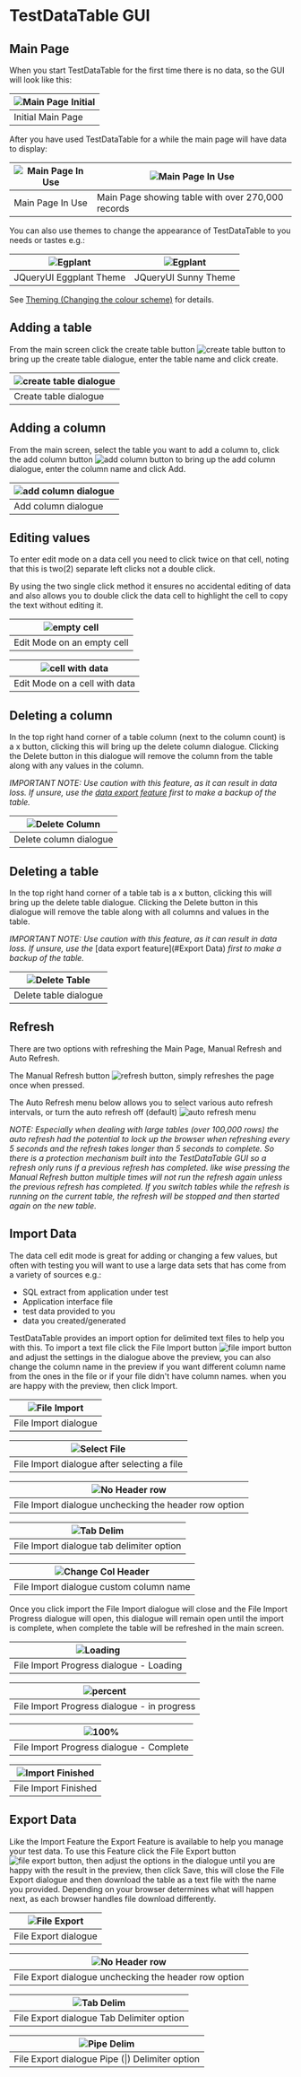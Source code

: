 # TestDataTable GUI

## Main Page
When you start TestDataTable for the first time there is no data, so the GUI will look like this:

|![Main Page Initial](Images/v0.2.0-MainPageInitial.png)|
|---|
|Initial Main Page|

After you have used TestDataTable for a while the main page will have data to display:

|![Main Page In Use](Images/v0.2.0-MainPageInUse.png)|![Main Page In Use](Images/v0.2.0-MainPageInUseBig.png)|
|---|---|
|Main Page In Use|Main Page showing table with over 270,000 records|

You can also use themes to change the appearance of TestDataTable to you needs or tastes e.g.:

|![Egplant](Images/v0.2.0-MainPageThemeEggplant.png)|![Egplant](Images/v0.2.0-MainPageThemeSunny.png)|
|---|---|
|JQueryUI Eggplant Theme|JQueryUI Sunny Theme|

See [Theming (Changing the colour scheme)](./InstallationAndConfiguration.md#theming-changing-the-colour-scheme) for details.

## Adding a table
From the main screen click the create table button ![create table button](Images/v0.2.0-ButtonCreateTable.png) to bring up the create table dialogue, enter the table name and click create.

|![create table dialogue](Images/v0.2.0-CreateTable.png)|
|---|
|Create table dialogue|

## Adding a column
From the main screen, select the table you want to add a column to, click the add column button ![add column button](Images/v0.2.0-ButtonAddColumn.png) to bring up the add column dialogue, enter the column name and click Add.

|![add column dialogue](Images/v0.2.0-AddColumn.png)|
|---|
|Add column dialogue|

## Editing values
To enter edit mode on a data cell you need to click twice on that cell, noting that this is two(2) separate left clicks not a double click.

By using the two single click method it ensures no accidental editing of data and also allows you to double click the data cell to highlight the cell to copy the text without editing it.

|![empty cell](Images/v0.2.0-EditModeEmpty.png)|
|---|
|Edit Mode on an empty cell|

|![cell with data](Images/v0.2.0-EditModeExisting.png)|
|---|
|Edit Mode on a cell with data|


## Deleting a column
In the top right hand corner of a table column (next to the column count) is a x button, clicking this will bring up the delete column dialogue. Clicking the Delete button in this dialogue will remove the column from the table along with any values in the column.

*IMPORTANT NOTE: Use caution with this feature, as it can result in data loss. If unsure, use the <a href="#Export Data" >data export feature</a> first to make a backup of the table.*

|![Delete Column](Images/v0.2.0-DeleteColumn.png)|
|---|
|Delete column dialogue|

## Deleting a table
In the top right hand corner of a table tab is a x button, clicking this will bring up the delete table dialogue. Clicking the Delete button in this dialogue will remove the table along with all columns and values in the table.

*IMPORTANT NOTE: Use caution with this feature, as it can result in data loss. If unsure, use the* [data export feature](#Export Data) *first to make a backup of the table.*

|![Delete Table](Images/v0.2.0-DeleteTable.png)|
|---|
|Delete table dialogue|


## Refresh
There are two options with refreshing the Main Page, Manual Refresh and Auto Refresh.

The Manual Refresh button ![refresh button](Images/v0.2.0-ButtonRefresh.png), simply refreshes the page once when pressed.

The Auto Refresh menu below allows you to select various auto refresh intervals, or turn the auto refresh off (default)
![auto refresh menu](Images/v0.2.0-AotoRefreshOptions.png)

*NOTE: Especially when dealing with large tables (over 100,000 rows) the auto refresh had the potential to lock up the browser when refreshing every 5 seconds and the refresh takes longer than 5 seconds to complete. So there is a protection mechanism built into the TestDataTable GUI so a refresh only runs if a previous refresh has completed. like wise pressing the Manual Refresh button multiple times will not run the refresh again unless the previous refresh has completed. If you switch tables while the refresh is running on the current table, the refresh will be stopped and then started again on the new table.*


## Import Data
The data cell edit mode is great for adding or changing a few values, but often with testing you will want to use a large data sets that has come from a variety of sources e.g.:
- SQL extract from application under test
- Application interface file
- test data provided to you
- data you created/generated

TestDataTable provides an import option for delimited text files to help you with this. To import a text file click the File Import button ![file import button](Images/v0.2.0-ButtonImportFile.png) and adjust the settings in the dialogue above the preview, you can also change the column name in the preview if you want different column name from the ones in the file or if your file didn't have column names. when you are happy with the preview, then click Import.

|![File Import](Images/v0.2.0-ImportDefault.png)|
|---|
|File Import dialogue|

|![Select File](Images/v0.2.0-ImportSelectFile.png)|
|---|
|File Import dialogue after selecting a file|

|![No Header row](Images/v0.2.0-ImportNoHeadder.png)|
|---|
|File Import dialogue unchecking the header row option|

|![Tab Delim](Images/v0.2.0-ImportTabDelim.png)|
|---|
|File Import dialogue tab delimiter option|

|![Change Col Header](Images/v0.2.0-ImportEditColHdr.png)|
|---|
|File Import dialogue custom column name|

Once you click import the File Import dialogue will close and the File Import Progress dialogue will open, this dialogue will remain open until the import is complete, when complete the table will be refreshed in the main screen.

|![Loading](Images/v0.2.0-ImportProgressLoading.png)|
|---|
|File Import Progress dialogue - Loading|

|![percent](Images/v0.2.0-ImportProgress%25.png)|
|---|
|File Import Progress dialogue - in progress|

|![100%](Images/v0.2.0-ImportProgress100%25.png)|
|---|
|File Import Progress dialogue - Complete|

|![Import Finished](Images/v0.2.0-ImportFinished.png)|
|---|
|File Import Finished|

## Export Data
Like the Import Feature the Export Feature is available to help you manage your test data. To use this Feature click the  File Export button ![file export button](Images/v0.2.0-ButtonExportFile.png), then adjust the options in the dialogue until you are happy with the result in the preview, then click Save, this will close the File Export dialogue and then download the table as a text file with the name you provided. Depending on your browser determines what will happen next, as each browser handles file download differently.

|![File Export](Images/v0.2.0-ExportDefault.png)|
|---|
|File Export dialogue|

|![No Header row](Images/v0.2.0-ExportNoHdr.png)|
|---|
|File Export dialogue unchecking the header row option|

|![Tab Delim](Images/v0.2.0-ExportTabDelim.png)|
|---|
|File Export dialogue Tab Delimiter option|

|![Pipe Delim](Images/v0.2.0-ExportPipeDelim.png)|
|---|
|File Export dialogue Pipe (\|) Delimiter option|
